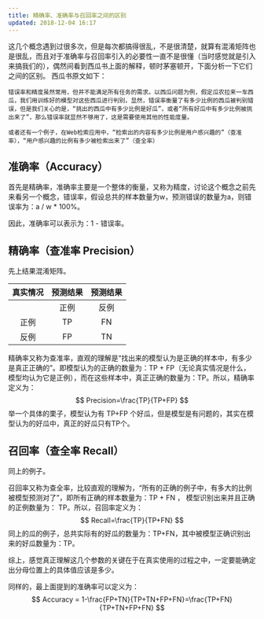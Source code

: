 ```yaml
---
title: 精确率、准确率与召回率之间的区别
updated: 2018-12-04 16:17
---
```

这几个概念遇到过很多次，但是每次都搞得很乱，不是很清楚，就算有混淆矩阵也是很乱，而且对于准确率与召回率引入的必要性一直不是很懂（当时感觉就是引入来搞我们的），偶然间看到西瓜书上面的解释，顿时茅塞顿开，下面分析一下它们之间的区别。
西瓜书原文如下：

`错误率和精度虽然常用，但并不能满足所有任务的需求。以西瓜问题为例，假定瓜农拉来一车西瓜，我们用训练好的模型对这些西瓜进行判别，显然，错误率衡量了有多少比例的西瓜被判别错误，但是我们关心的是，“挑出的西瓜中有多少比例是好瓜”，或者“所有好瓜中有多少比例被挑出来了”，那么错误率就显然不够用了，这是需要使用其他的性能度量。`

`或者还有一个例子，在Web检索应用中，“检索出的内容有多少比例是用户感兴趣的”（查准率），“用户感兴趣的比例有多少被检索出来了”（查全率）`

## 准确率（Accuracy）
首先是精确率，准确率主要是一个整体的衡量，又称为精度，讨论这个概念之前先来看另一个概念，错误率，假设总共的样本数量为w，预测错误的数量为a，则错误率为：a / w * 100%。

因此，准确率可以表示为：1 - 错误率。

## 精确率（查准率 Precision）

先上结果混淆矩阵。

|  真实情况 | 预测结果 | 预测结果 |
| :------: | :------: | :------: |
|  |   正例   |   反例   |
|   正例   |    TP    |    FN    |
|   反例   |    FP    |    TN    |

精确率又称为查准率，直观的理解是“找出来的模型认为是正确的样本中，有多少是真正正确的”。即模型认为的正确的数量为：TP + FP（无论真实情况是什么，模型均认为它是正例），而在这些样本中，真正正确的数量为：TP。所以，精确率定义为：
$$
Precision=\frac{TP}{TP+FP}
$$
举一个具体的栗子，模型认为有 TP+FP 个好瓜，但是模型是有问题的，其实在模型认为的好瓜中，真正的好瓜只有TP个。

## 召回率（查全率 Recall）

同上的例子。

召回率又称为查全率，比较直观的理解为，“所有的正确的例子中，有多大的比例被模型预测对了”，即所有正确的样本数量为：TP + FN ， 模型识别出来并且正确的正例数量为： TP。所以，召回率定义为：
$$
Recall=\frac{TP}{TP+FN}
$$
同上的瓜的例子，总共实际有的好瓜的数量为：TP+FN，其中被模型正确识别出来的好瓜数量为：TP。

综上，感觉真正理解这几个参数的关键在于在真实使用的过程之中，一定要能确定出分母位置上的具体值应该是多少。

同样的，最上面提到的准确率可以定义为：
$$
Accuracy = 1-\frac{FP+TN}{TP+TN+FP+FN}=\frac{TP+FN}{TP+TN+FP+FN}
$$

